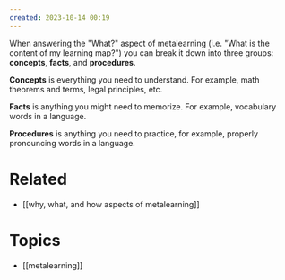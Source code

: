 ```yaml
---
created: 2023-10-14 00:19
---
```


When answering the "What?" aspect of metalearning (i.e. "What is the content of my learning map?") you can break it down into three groups: **concepts**, **facts**, and **procedures**.

**Concepts** is everything you need to understand. For example, math theorems and terms, legal principles, etc.

**Facts** is anything you might need to memorize. For example, vocabulary words in a language.

**Procedures** is anything you need to practice, for example, properly pronouncing words in a language.

# Related

- [[why, what, and how aspects of metalearning]]
# Topics

- [[metalearning]]